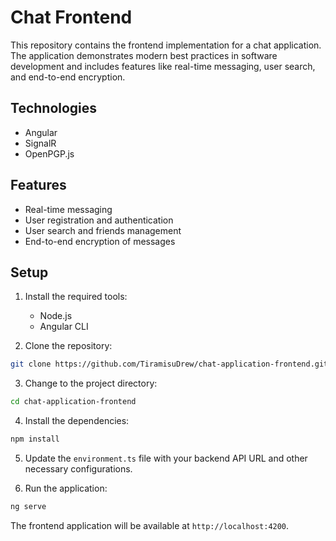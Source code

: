 # Chat Frontend

This repository contains the frontend implementation for a chat application. The application demonstrates modern best practices in software development and includes features like real-time messaging, user search, and end-to-end encryption.

## Technologies

-   Angular
-   SignalR
-   OpenPGP.js

## Features

-   Real-time messaging
-   User registration and authentication
-   User search and friends management
-   End-to-end encryption of messages

## Setup

1.  Install the required tools:
    
    -   Node.js
    -   Angular CLI
2.  Clone the repository:
```bash
git clone https://github.com/TiramisuDrew/chat-application-frontend.git
```

3.  Change to the project directory:
```bash
cd chat-application-frontend
```

4.  Install the dependencies:
```bash
npm install
```

5.  Update the `environment.ts` file with your backend API URL and other necessary configurations.
    
6.  Run the application:
```bash
ng serve
```

The frontend application will be available at `http://localhost:4200`.